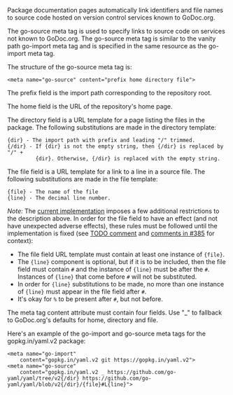 Package documentation pages automatically link identifiers and file names to source code hosted on version control services known to GoDoc.org. 

The go-source meta tag is used to specify links to source code on services not known to GoDoc.org. 
The go-source meta tag is similar to the vanity path go-import meta tag and is specified in the same resource as the go-import meta tag.

The structure of the go-source meta tag is:

    <meta name="go-source" content="prefix home directory file">

The prefix field is the import path corresponding to the repository root.

The home field is the URL of the repository's home page.

The directory field is a URL template for a page listing the files in the
package. The following substitutions are made in the directory template:

    {dir} - The import path with prefix and leading "/" trimmed.
    {/dir} - If {dir} is not the empty string, then {/dir} is replaced by "/" +
             {dir}. Otherwise, {/dir} is replaced with the empty string.

The file field is a URL template for a link to a line in a source file. The
following substitutions are made in the file template:

    {file} - The name of the file
    {line} - The decimal line number.

_Note:_ The [current implementation](https://github.com/golang/gddo/blob/aaf246516d11966c40d171629ff6f8dd190e9e7c/gosrc/gosrc.go#L389-L408)
imposes a few additional restrictions to the description above. In order for the file field to have an
effect (and not have unexpected adverse effects), these rules must be followed until the implementation is fixed (see [TODO comment](https://github.com/golang/gddo/blob/aaf246516d11966c40d171629ff6f8dd190e9e7c/gosrc/gosrc.go#L387) and [comments in #385](https://github.com/golang/gddo/issues/385#issuecomment-195662564) for context):

- The file field URL template must contain at least one instance of `{file}`.
- The `{line}` component is optional, but if it is to be included, then the file field
  must contain `#` and the instance of `{line}` must be after the `#`. Instances of `{line}` that come
  before `#` will not be substituted.
- In order for `{line}` substitutions to be made, no more than one instance of `{line}` must appear in the file field after `#`.
- It's okay for `%` to be present after `#`, but not before.

The meta tag content attribute must contain four fields. Use "_" to fallback to
GoDoc.org's defaults for home, directory and file.

Here's an example of the go-import and go-source meta tags for the
gopkg.in/yaml.v2 package:

    <meta name="go-import"
        content="gopkg.in/yaml.v2 git https://gopkg.in/yaml.v2">
    <meta name="go-source"
        content="gopkg.in/yaml.v2 _ https://github.com/go-yaml/yaml/tree/v2{/dir} https://github.com/go-yaml/yaml/blob/v2{/dir}/{file}#L{line}">
